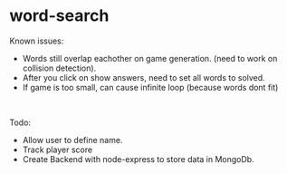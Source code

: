 # word-search
Known issues: </br>
- Words still overlap eachother on game generation. (need to work on collision detection). </br>
- After you click on show answers, need to set all words to solved. </br>
- If game is too small, can cause infinite loop (because words dont fit)</br>
</br>

Todo: </br>
- Allow user to define name.</br>
- Track player score </br>
- Create Backend with node-express to store data in MongoDb.</br>
  
